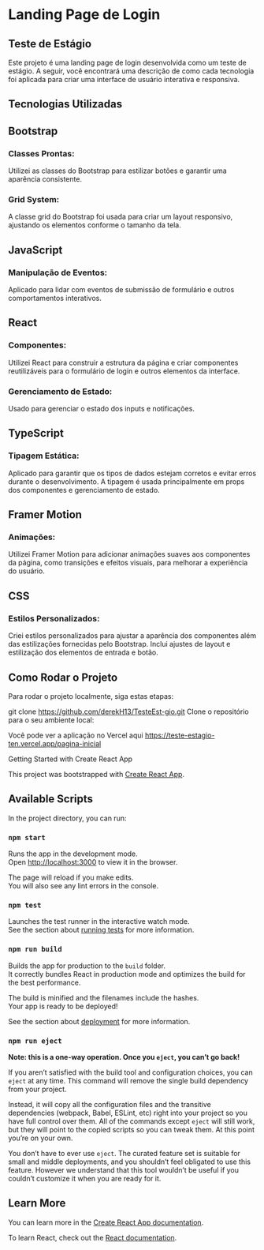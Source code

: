 
# Landing Page de Login
## Teste de Estágio

Este projeto é uma landing page de login desenvolvida como um teste de estágio. A seguir, você encontrará uma descrição de como cada tecnologia foi aplicada para criar uma interface de usuário interativa e responsiva.

## Tecnologias Utilizadas
## Bootstrap
### Classes Prontas:
Utilizei as classes do Bootstrap para estilizar botões e garantir uma aparência consistente.
### Grid System:
A classe grid do Bootstrap foi usada para criar um layout responsivo, ajustando os elementos conforme o tamanho da tela.
## JavaScript
### Manipulação de Eventos:
Aplicado para lidar com eventos de submissão de formulário e outros comportamentos interativos.
## React
### Componentes: 
Utilizei React para construir a estrutura da página e criar componentes reutilizáveis para o formulário de login e outros elementos da interface.
### Gerenciamento de Estado:
Usado para gerenciar o estado dos inputs e notificações.
## TypeScript
### Tipagem Estática: 
Aplicado para garantir que os tipos de dados estejam corretos e evitar erros durante o desenvolvimento. A tipagem é usada principalmente em props dos componentes e gerenciamento de estado.
## Framer Motion
### Animações:
Utilizei Framer Motion para adicionar animações suaves aos componentes da página, como transições e efeitos visuais, para melhorar a experiência do usuário.
## CSS
### Estilos Personalizados:
Criei estilos personalizados para ajustar a aparência dos componentes além das estilizações fornecidas pelo Bootstrap. Inclui ajustes de layout e estilização dos elementos de entrada e botão.
## Como Rodar o Projeto
Para rodar o projeto localmente, siga estas etapas:

git clone https://github.com/derekH13/TesteEst-gio.git
Clone o repositório para o seu ambiente local:

 Você pode ver a aplicação no Vercel aqui https://teste-estagio-ten.vercel.app/pagina-inicial

 Getting Started with Create React App

This project was bootstrapped with [Create React App](https://github.com/facebook/create-react-app).

## Available Scripts

In the project directory, you can run:

### `npm start`

Runs the app in the development mode.\
Open [http://localhost:3000](http://localhost:3000) to view it in the browser.

The page will reload if you make edits.\
You will also see any lint errors in the console.

### `npm test`

Launches the test runner in the interactive watch mode.\
See the section about [running tests](https://facebook.github.io/create-react-app/docs/running-tests) for more information.

### `npm run build`

Builds the app for production to the `build` folder.\
It correctly bundles React in production mode and optimizes the build for the best performance.

The build is minified and the filenames include the hashes.\
Your app is ready to be deployed!

See the section about [deployment](https://facebook.github.io/create-react-app/docs/deployment) for more information.

### `npm run eject`

**Note: this is a one-way operation. Once you `eject`, you can’t go back!**

If you aren’t satisfied with the build tool and configuration choices, you can `eject` at any time. This command will remove the single build dependency from your project.

Instead, it will copy all the configuration files and the transitive dependencies (webpack, Babel, ESLint, etc) right into your project so you have full control over them. All of the commands except `eject` will still work, but they will point to the copied scripts so you can tweak them. At this point you’re on your own.

You don’t have to ever use `eject`. The curated feature set is suitable for small and middle deployments, and you shouldn’t feel obligated to use this feature. However we understand that this tool wouldn’t be useful if you couldn’t customize it when you are ready for it.

## Learn More

You can learn more in the [Create React App documentation](https://facebook.github.io/create-react-app/docs/getting-started).

To learn React, check out the [React documentation](https://reactjs.org/).
